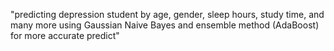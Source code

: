 "predicting depression student by age, gender, sleep hours, study time, and many more using Gaussian Naive Bayes and ensemble method (AdaBoost) for more accurate predict" 
